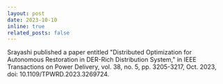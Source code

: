 ```yaml
---
layout: post
date: 2023-10-10
inline: true
related_posts: false
---
```


Srayashi published a paper entitled "Distributed Optimization for Autonomous Restoration in DER-Rich Distribution System," in IEEE Transactions on Power Delivery, vol. 38, no. 5, pp. 3205-3217, Oct. 2023, doi: 10.1109/TPWRD.2023.3269724.

